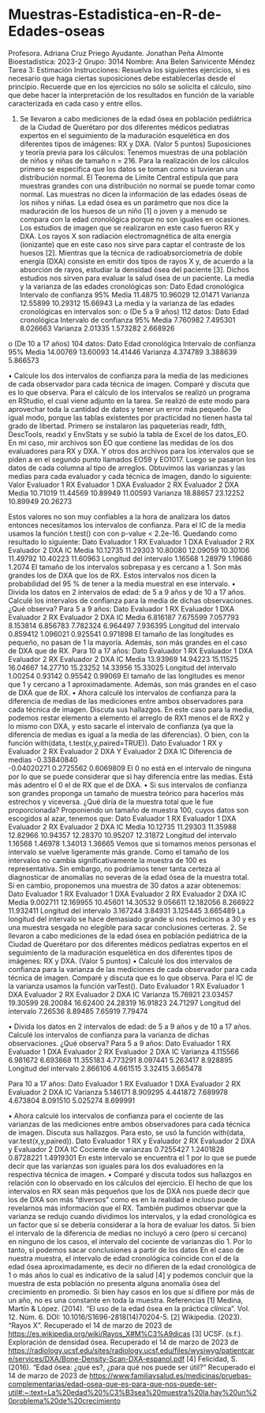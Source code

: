 # Muestras-Estadistica-en-R-de-Edades-oseas
Profesora. Adriana Cruz Priego                                                           Ayudante. Jonathan Peña Almonte
Bioestadística: 2023-2                                                                                       Grupo: 3014
Nombre: Ana Belen Sanvicente Méndez
Tarea 3: Estimación
Instrucciones: Resuelva los siguientes ejercicios, si es necesario que haga ciertas suposiciones debe establecerlas desde el principio. Recuerde que en los ejercicios no sólo se solicita el cálculo, sino que debe hacer la interpretación de los resultados en función de la variable caracterizada en cada caso y entre ellos.
1. Se llevaron a cabo mediciones de la edad ósea en población pediátrica de la Ciudad de Querétaro por dos diferentes médicos pediatras expertos en el seguimiento de la maduración esquelética en dos diferentes tipos de imágenes: RX y DXA. (Valor 5 puntos)
Suposiciones y teoría previa para los cálculos:
Tenemos muestras de una población de niños y niñas de tamaño n = 216. Para la realización de los cálculos primero se especifica que los datos se toman como si tuvieran una distribución normal. El Teorema de Límite Central estipula que para muestras grandes con una distribución no normal se puede tomar como normal. Las muestras no dicen la información de las edades óseas de los niños y niñas. La edad ósea es un parámetro que nos dice la maduración de los huesos de un niño [1] o joven y a menudo se compara con la edad cronológica porque no son iguales en ocasiones.
Los estudios de imagen que se realizaron en este caso fueron RX y DXA.
Los rayos X son radiación electromagnética de alta energía (ionizante) que en este caso nos sirve para captar el contraste de los huesos [2].
Mientras que la técnica de radioabsorciometría de doble energía (DXA) consiste en emitir dos tipos de rayos X y, de acuerdo a la absorción de rayos, estudiar la densidad ósea del paciente [3].
Dichos estudios nos sirven para evaluar la salud ósea de un paciente.
La media y la varianza de las edades cronológicas son:
Dato	Edad cronológica	Intervalo de confianza 95%
Media	11.4875	10.96029 
12.01471 
Varianza	12.55899	10.29312 
15.66943
La media y la varianza de las edades cronológicas en intervalos son:
o	(De 5 a 9 años) 112 datos:
Dato	Edad cronológica	Intervalo de confianza 95%
Media	7.760982	7.495301 
8.026663
Varianza	2.01335	1.573282 
2.668926

o	(De 10 a 17 años) 104 datos:
Dato	Edad cronológica	Intervalo de confianza 95%
Media	14.00769	13.60093 
14.41446
Varianza	4.374789	3.388639 
5.866573

• Calcule los dos intervalos de confianza para la media de las mediciones de cada observador para cada técnica de imagen. Comparé y discuta que es lo que observa.
Para el cálculo de los intervalos se realizó un programa en RStudio, el cual viene adjunto en la tarea. Se realizó de este modo para aprovechar toda la cantidad de datos y tener un error más pequeño. De igual modo, porque las tablas existentes por practicidad no tienen hasta tal grado de libertad.
Primero se instalaron las paqueterías readr, fdth, DescTools, readxl y EnvStats y se subió la tabla de Excel de los datos_EO. En mi caso, mir archivos son EO que contiene las medidas de los dos evaluadores para RX y DXA. Y otros dos archivos para los intervalos que se piden a en el segundo punto llamados EO59 y EO1017.
Luego se pasaron los datos de cada columna al tipo de arreglos.
Obtuvimos las varianzas y las medias para cada evaluador y cada técnica de imagen, dando lo siguiente:
Valor	Evaluador 1 RX	Evaluador 1 DXA	Evaluador 2 RX	Evaluador 2 DXA
Media	10.71019	11.44569	10.89949	11.00593
Varianza	18.88657	23.12252	10.89949	20.26273

Estos valores no son muy confiables a la hora de analizara los datos entonces necesitamos los intervalos de confianza. Para el IC de la media usamos la función t.test() con con p-value < 2.2e-16. Quedando como resultado lo siguiente:
Dato	Evaluador 1 RX	Evaluador 1 DXA	Evaluador 2 RX	Evaluador 2 DXA
IC Media	10.12735 11.29303	10.80080 12.09059	10.30106 11.49792	10.40223 11.60963
Longitud del intervalo	1.16568	1.28979	1.19686	1.2074
El tamaño de los intervalos sobrepasa y es cercano a 1. Son más grandes los de DXA que los de RX. 
Estos intervalos nos dicen la probabilidad del 95 % de tener a la media muestral en ese intervalo.
• Divida los datos en 2 intervalos de edad: de 5 a 9 años y de 10 a 17 años. Calculé los intervalos de confianza para la media de dichas observaciones. ¿Qué observa?
Para 5 a 9 años:
Dato	Evaluador 1 RX	Evaluador 1 DXA	Evaluador 2 RX	Evaluador 2 DXA
IC Media	6.816187 7.675599	7.057793 8.153814	6.856783 7.782324	6.964497 7.936395
Longitud del intervalo	0.859412	1.096021	0.925541	0.971898
El tamaño de las longitudes es pequeño, no pasan de 1 la mayoría. Además, son más grandes en el caso de DXA que de RX.
Para 10 a 17 años:
Dato	Evaluador 1 RX	Evaluador 1 DXA	Evaluador 2 RX	Evaluador 2 DXA
IC Media	13.93969 14.94223	15.11525 16.04667	14.27710 15.23252	14.33956 15.33025
Longitud del intervalo	1.00254	0.93142	0.95542	0.99069
El tamaño de las longitudes es menor que 1 y cercano a 1 aproximadamente. Además, son más grandes en el caso de DXA que de RX.
• Ahora calculé los intervalos de confianza para la diferencia de medias de las mediciones entre ambos observadores para cada técnica de imagen. Discuta sus hallazgos.
En este caso para la media, podemos restar elemento a elemento el arreglo de RX1 menos el de RX2 y lo mismo con DXA, y esto sacarle el intervalo de confianza (ya que la diferencia de medias es igual a la media de las diferencias). O bien, con la función with(data, t.test(x,y,paired=TRUE)).
Dato	Evaluador 1 RX y Evaluador 2 RX	Evaluador 2 DXA
Y Evaluador 2 DXA
IC Diferencia de medias	-0.33840840     
-0.04020271	0.2725562
0.6069809
El 0 no está en el intervalo de ninguna por lo que se puede considerar que sí hay diferencia entre las medias. Está más adentro el 0 el de RX que el de DXA.
• Si sus intervalos de confianza son grandes proponga un tamaño de muestra teórico para hacerlos más estrechos y viceversa. ¿Qué diría de la muestra total que le fue proporcionada?
Proponiendo un tamaño de muestra 100, cuyos datos son escogidos al azar, tenemos que:
Dato	Evaluador 1 RX	Evaluador 1 DXA	Evaluador 2 RX	Evaluador 2 DXA
IC Media	10.12735 11.29303	11.35988 12.82966	10.94357 12.28370	10.95207 12.31872
Longitud del intervalo	1.16568	1.46978	1.34013	1.36665
Vemos que si tomamos menos personas el intervalo se vuelve ligeramente más grande. Como el tamaño de los intervalos no cambia significativamente la muestra de 100 es representativa. Sin embargo, no podríamos tener tanta certeza al diagnosticar de anomalías no severas de la edad ósea de la muestra total.
Si en cambio, proponemos una muestra de 30 datos a azar obtenemos:
Dato	Evaluador 1 RX	Evaluador 1 DXA	Evaluador 2 RX	Evaluador 2 DXA
IC Media	9.002711 12.169955	10.45601 14.30532	9.056611 12.182056	8.266922
11.932411
Longitud del intervalo	3.167244	3.84931	3.125445	3.665489
La longitud del intervalo se hace demasiado grande si nos reducimos a 30 y es una muestra sesgada no elegible para sacar conclusiones certeras.
2. Se llevaron a cabo mediciones de la edad ósea en población pediátrica de la Ciudad de Querétaro por dos diferentes médicos pediatras expertos en el seguimiento de la maduración esquelética en dos diferentes tipos de imágenes: RX y DXA. (Valor 5 puntos)
• Calculé los dos intervalos de confianza para la varianza de las mediciones de cada observador para cada técnica de imagen. Comparé y discuta que es lo que observa.
Para el IC de la varianza usamos la función varTest().
Dato	Evaluador 1 RX	Evaluador 1 DXA	Evaluador 2 RX	Evaluador 2 DXA
IC Varianza	15.76921 23.03457	19.30599 28.20084	16.62400 24.28319	16.91823 24.71297
Longitud del intervalo	7.26536	8.89485	7.65919	7.79474

• Divida los datos en 2 intervalos de edad: de 5 a 9 años y de 10 a 17 años. Calculé los intervalos de confianza para la varianza de dichas observaciones. ¿Qué observa?
Para 5 a 9 años:
Dato	Evaluador 1 RX	Evaluador 1 DXA	Evaluador 2 RX	Evaluador 2 DXA
IC Varianza	4.115566 6.981672	6.693668 11.355183	4.773291 8.097441	5.263417 8.928895
Longitud del intervalo	2.866106	4.661515	3.32415	3.665478

Para 10 a 17 años:
Dato	Evaluador 1 RX	Evaluador 1 DXA	Evaluador 2 RX	Evaluador 2 DXA
IC Varianza	5.146171 8.909295	4.441872 7.689978	4.673804 8.091510	5.025274 8.699991
				

• Ahora calculé los intervalos de confianza para el cociente de las varianzas de las mediciones entre ambos observadores para cada técnica de imagen. Discuta sus hallazgos.
Para esto, se usó la función with(data, var.test(x,y,paired)).
Dato	Evaluador 1 RX y Evaluador 2 RX	Evaluador 2 DXA y Evaluador 2 DXA
IC Cociente de varianzas	0.7255427 
1.2401828	0.8728221 
1.4919301
En este intervalo se encuentra el 1 por lo que se puede decir que las varianzas son iguales para los dos evaluadores en la respectiva técnica de imagen.
• Comparé y discuta todos sus hallazgos en relación con lo observado en los cálculos del ejercicio.
El hecho de que los intervalos en RX sean más pequeños que los de DXA nos puede decir que los de DXA son más “diversos” como es en la realidad e incluso puede revelarnos más información que el RX.
También pudimos observar que la varianza se redujo cuando dividimos los intervalos, y la edad cronológica es un factor que sí se debería considerar a la hora de evaluar los datos.
Si bien el intervalo de la diferencia de medias no incluyó a cero (pero sí cercano) en ninguno de los casos, el intervalo del cociente de varianzas dio 1. Por lo tanto, sí podemos sacar conclusiones a partir de los datos
En el caso de nuestra muestra, el intervalo de edad cronológica coincide con el de la edad ósea aproximadamente, es decir no difieren de la edad cronológica de 1 o más años lo cual es indicativo de la salud [4] y podemos concluir que la muestra de esta población no presenta alguna anomalía ósea del crecimiento en promedio. Si bien hay casos en los que sí difiere por más de un año, no es una constante en toda la muestra.
Referencias
[1] Medina, Martín & López. (2014). “El uso de la edad ósea en la práctica clínica”. Vol. 12. Núm. 6. DOI: 10.1016/S1696-2818(14)70204-5.
[2] Wikipedia. (2023). “Rayos X”. Recuperado el 14 de marzo de 2023 de https://es.wikipedia.org/wiki/Rayos_X#M%C3%A9dicas 
[3] UCSF. (s.f.). Exploración de densidad ósea.  Recuperado el 14 de marzo de 2023 de https://radiology.ucsf.edu/sites/radiology.ucsf.edu/files/wysiwyg/patientcare/services/DXA/Bone-Density-Scan-DXA-espanol.pdf 
[4] Felicidad, S. (2016). “Edad ósea: ¿qué es?, ¿para qué nos puede ser útil?” Recuperado el 14 de marzo de 2023 de https://www.familiaysalud.es/medicinas/pruebas-complementarias/edad-osea-que-es-para-que-nos-puede-ser-util#:~:text=La%20edad%20%C3%B3sea%20muestra%20la,hay%20un%20problema%20de%20crecimiento 
